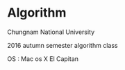 # Algorithm
Chungnam National University

2016 autumn semester algorithm class 

OS  : Mac os X El Capitan
